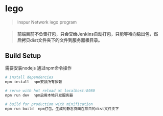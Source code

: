 # lego

> Inspur Network lego program

> #### 前端目前不负责打包，只会交给Jenkins自动打包，只能等待向稳出包，然后拷贝dist文件夹下的文件到服务器根目录。

## Build Setup

需要安装nodejs 通过npm命令操作
``` bash
# install dependencies
npm install  npm安装所有依赖

# serve with hot reload at localhost:8080
npm run dev  npm启用本地开发服务器

# build for production with minification
npm run build  npm打包，生成的静态页面在项目的dist文件夹下

```

